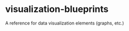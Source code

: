 # visualization-blueprints
A reference for data visualization elements (graphs, etc.)
                                      